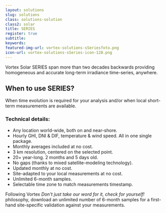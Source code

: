 ```yaml
---
layout: solutions
slug: solutions
class: solutions-solution
class2: solar
title: SERIES 
register: true
subtitle:
keywords:
featured-img-url: vortex-solutions-sSeriesfoto.png
icon-url: vortex-solutions-sSeries-icon-128.png
---
```


<p class="lead">Vortex Solar SERIES span more than two decades backwards providing homogeneous and accurate long-term irradiance time-series, anywhere.</p>

## When to use SERIES?

When time evolution is required for your analysis and/or when local short-term measurements are available.

### Technical details:

- Any location world-wide, both on and near-shore.
- Hourly GHI, DNI & DIF, temperature & wind speed. All in one single package.
- Monthly averages included at no cost.
- 3 km resolution, centered on the selected point.
- 20+ year-long. 2 months and 5 days old.
- No gaps (thanks to mixed satellite-modeling technology).
- Updated monthly at no cost.
- Site-adapted to your local measurements at no cost.
- Unlimited 6-month samples.
- Selectable time zone to match measurements timestamp.


<!--
### Accuracy validation:
<<<<<<< HEAD


<a href="mailto:patricia.puig@vortex.es?subject=Solar Validation">Request</a> our validation withe-paper including 59 comparisons against measurements in all continent.

=======

<a href="mailto:patricia.puig@vortex.es?subject=Solar Validation">Request</a> our validation withe-paper including 59 comparisons against measurements in all continent.


>>>>>>> origin/master
-->
Following Vortex <i>Don't just take our word for it, check for yourself!</i> philosophy, download an unlimited number of 6-month samples for a first-hand site-specific validation against your measurements.

